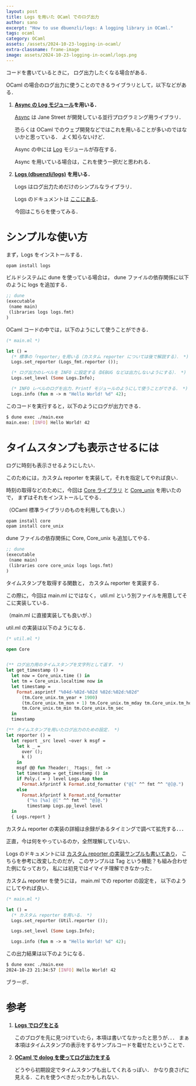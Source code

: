 ```yaml
---
layout: post
title: Logs を用いた OCaml でのログ出力
author: sano
excerpt: "How to use dbuenzli/logs: A logging library in OCaml."
tags: ocaml
category: OCaml
assets: /assets/2024-10-23-logging-in-ocaml/
extra-classname: frame-image
image: assets/2024-10-23-logging-in-ocaml/logs.png
---
```


コードを書いているときに，
ログ出力したくなる場合がある．

OCaml の場合のログ出力に使うことのできるライブラリとして，以下などがある．

1. **[Async の Log モジュール](https://ocaml.org/p/async_unix/v0.15.0/doc/Async_unix/Log/index.html)を用いる．**

   [Async](https://opensource.janestreet.com/async/) は
   Jane Street が開発している並行プログラミング用ライブラリ．

   恐らくは OCaml でのウェブ開発などではこれを用いることが多いのではないかと思っている．
   よく知らないけど．

   Async の中には [Log](https://ocaml.org/p/async_unix/v0.15.0/doc/Async_unix/Log/index.html)
   モジュールが存在する．

   Async を用いている場合は，これを使う一択だと思われる．

2. **[Logs (dbuenzli/logs)](https://github.com/dbuenzli/logs) を用いる．**

   Logs はログ出力ためだけのシンプルなライブラリ．

   Logs のドキュメントは [ここにある](https://erratique.ch/software/logs/doc/Logs/index.html)．

   今回はこちらを使ってみる．

# シンプルな使い方

まず，Logs をインストールする．

```bash
opam install logs
```

ビルドシステムに dune を使っている場合は，
dune ファイルの依存関係に以下のように logs を追加する．

```lisp
;; dune
(executable
 (name main)
 (libraries logs logs.fmt)
)
```

OCaml コードの中では，以下のようにして使うことができる．

```ocaml
(* main.ml *)

let () =
  (* 標準の「reporter」を用いる（カスタム reporter については後で解説する）． *)
  Logs.set_reporter (Logs_fmt.reporter ());

  (* ログ出力のレベルを INFO に設定する（DEBUG などは出力しないようにする）． *)
  Logs.set_level (Some Logs.Info);

  (* INFO レベルのログを出力．Printf モジュールのようにして使うことができる． *)
  Logs.info (fun m -> m "Hello World! %d" 42);
```

このコードを実行すると，以下のようにログが出力できる．

```bash
$ dune exec ./main.exe
main.exe: [INFO] Hello World! 42
```

# タイムスタンプも表示させるには

ログに時刻も表示させるようにしたい．

このためには，カスタム reporter を実装して，それを指定してやれば良い．

時刻の取得などのために，今回は
[Core ライブラリ](https://github.com/janestreet/core) と
[Core_unix](https://github.com/janestreet/core_unix) を用いたので，
まずはそれをインストールしてやる．

（OCaml 標準ライブラリのものを利用しても良い．）

```bash
opam install core
opam install core_unix
```

dune ファイルの依存関係に Core, Core_unix も追加してやる．

```lisp
;; dune
(executable
 (name main)
 (libraries core core_unix logs logs.fmt)
)
```

タイムスタンプを取得する関数と，
カスタム reporter を実装する．

この際に，今回は main.ml にではなく，
util.ml という別ファイルを用意してそこに実装している．

（main.ml に直接実装しても良いが．）

util.ml の実装は以下のようになる．

```ocaml
(* util.ml *)

open Core


(** ログ出力用のタイムスタンプを文字列として返す． *)
let get_timestamp () =
  let now = Core_unix.time () in
  let tm = Core_unix.localtime now in
  let timestamp =
    Format.asprintf "%04d-%02d-%02d %02d:%02d:%02d"
      (tm.Core_unix.tm_year + 1900)
      (tm.Core_unix.tm_mon + 1) tm.Core_unix.tm_mday tm.Core_unix.tm_hour
      tm.Core_unix.tm_min tm.Core_unix.tm_sec
  in
  timestamp

(** タイムスタンプを用いたログ出力のための設定． *)
let reporter () =
  let report _src level ~over k msgf =
    let k _ =
      over ();
      k ()
    in
    msgf @@ fun ?header:_ ?tags:_ fmt ->
    let timestamp = get_timestamp () in
    if Poly.( = ) level Logs.App then
      Format.kfprintf k Format.std_formatter ("@[" ^^ fmt ^^ "@]@.")
    else
      Format.kfprintf k Format.std_formatter
        ("%s [%a] @[" ^^ fmt ^^ "@]@.")
        timestamp Logs.pp_level level
  in
  { Logs.report }
```

カスタム reporter の実装の詳細は余録があるタイミングで調べて拡充する．．．

正直，今は何をやっているのか，全然理解していない．

Logs のドキュメントには
[カスタム reporter の実装サンプルも書いてあり](https://erratique.ch/software/logs/doc/Logs/index.html#ex1)，
こちらを参考に改変したのだが，
このサンプルは Tag という機能？も組み合わせた例になっており，
私には初見ではイマイチ理解できなかった．

カスタム reporter を使うには，
main.ml での reporter の設定を，
以下のようにしてやれば良い．

```ocaml
(* main.ml *)

let () =
  (* カスタム reporter を用いる． *)
  Logs.set_reporter (Util.reporter ());

  Logs.set_level (Some Logs.Info);

  Logs.info (fun m -> m "Hello World! %d" 42);
```

この出力結果は以下のようになる．

```bash
$ dune exec ./main.exe
2024-10-23 21:34:57 [INFO] Hello World! 42
```

ブラーボ．

# 参考

1. **[Logs でログをとる](https://hackmd.io/@anqou/S1WwNaNdi)**

   このブログを先に見つけていたら，本項は書いてなかったと思うが．．．
   まぁ本項はタイムスタンプの表示をするサンプルコードを載せたということで．

2. **[OCaml で dolog を使ってログ出力をする](https://qiita.com/yoshihiro503/items/7dd3017f54961aee7d44)**

   どうやら初期設定でタイムスタンプも出してくれるっぽい．
   かなり良さげに見える．これを使うべきだったかもしれない．
